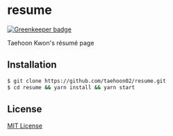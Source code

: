 # resume

[![Greenkeeper badge](https://badges.greenkeeper.io/taehoon02/resume.svg)](https://greenkeeper.io/)

Taehoon Kwon's résumé page

## Installation
```bash
$ git clone https://github.com/taehoon02/resume.git
$ cd resume && yarn install && yarn start
```

## License
[MIT License](LICENSE)
